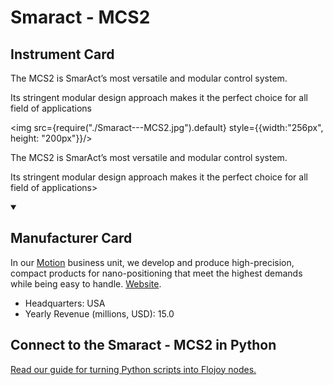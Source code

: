 
# Smaract - MCS2

## Instrument Card

<div className="flex">

<div>

The MCS2 is SmarAct’s most versatile and modular control system.

Its stringent modular design approach makes it the perfect choice for all field of applications

</div>

<img src={require("./Smaract---MCS2.jpg").default} style={{width:"256px", height: "200px"}}/>

</div>

The MCS2 is SmarAct’s most versatile and modular control system.

Its stringent modular design approach makes it the perfect choice for all field of applications>

<details open>
<summary><h2>Manufacturer Card</h2></summary>

In our [Motion](https://www.smaract.com/en/motion) business unit, we develop and produce high-precision, compact products for nano-positioning that meet the highest demands while being easy to handle. <a href="https://www.smaract.com/en/">Website</a>.

<ul>
  <li>Headquarters: USA</li>
  <li>Yearly Revenue (millions, USD): 15.0</li>
</ul>
</details>

## Connect to the Smaract - MCS2 in Python

[Read our guide for turning Python scripts into Flojoy nodes.](https://docs.flojoy.ai/custom-nodes/creating-custom-node/)



